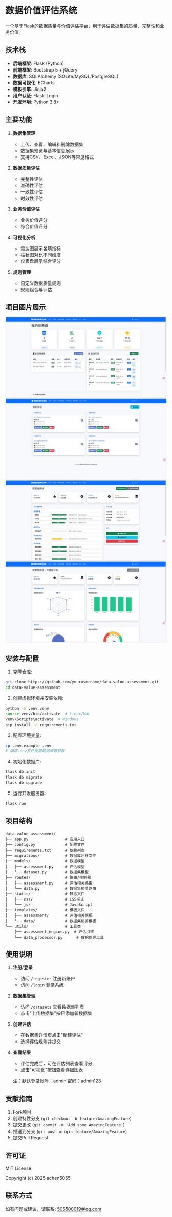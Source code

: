 # 数据价值评估系统

一个基于Flask的数据质量与价值评估平台，用于评估数据集的质量、完整性和业务价值。

## 技术栈

- **后端框架**: Flask (Python)
- **前端框架**: Bootstrap 5 + jQuery
- **数据库**: SQLAlchemy (SQLite/MySQL/PostgreSQL)
- **数据可视化**: ECharts
- **模板引擎**: Jinja2
- **用户认证**: Flask-Login
- **开发环境**: Python 3.8+

## 主要功能

1. **数据集管理**
   - 上传、查看、编辑和删除数据集
   - 数据集预览与基本信息展示
   - 支持CSV、Excel、JSON等常见格式

2. **数据质量评估**
   - 完整性评估
   - 准确性评估
   - 一致性评估
   - 时效性评估

3. **业务价值评估**
   - 业务价值评分
   - 综合价值评分

4. **可视化分析**
   - 雷达图展示各项指标
   - 柱状图对比不同维度
   - 仪表盘展示综合评分

5. **规则管理**
   - 自定义数据质量规则
   - 规则组合与评估

## 项目图片展示
![images1](./images/1.jpg)
![images2](./images/2.jpg)
![images3](./images/3.jpg)
![images4](./images/4.jpg)

## 安装与配置

1. 克隆仓库:
```bash
git clone https://github.com/yourusername/data-value-assessment.git
cd data-value-assessment
```

2. 创建虚拟环境并安装依赖:
```bash
python -m venv venv
source venv/bin/activate  # Linux/Mac
venv\Scripts\activate  # Windows
pip install -r requirements.txt
```

3. 配置环境变量:
```bash
cp .env.example .env
# 编辑.env文件配置数据库等参数
```

4. 初始化数据库:
```bash
flask db init
flask db migrate
flask db upgrade
```

5. 运行开发服务器:
```bash
flask run
```

## 项目结构

```
data-value-assessment/
├── app.py                # 应用入口
├── config.py             # 配置文件
├── requirements.txt      # 依赖列表
├── migrations/           # 数据库迁移文件
├── models/               # 数据模型
│   ├── assessment.py     # 评估模型
│   └── dataset.py        # 数据集模型
├── routes/               # 路由/控制器
│   ├── assessment.py     # 评估相关路由
│   └── data.py           # 数据集相关路由
├── static/               # 静态文件
│   ├── css/              # CSS样式
│   └── js/               # JavaScript
├── templates/            # 模板文件
│   ├── assessment/       # 评估相关模板
│   └── data/             # 数据集相关模板
└── utils/                # 工具类
    ├── assessment_engine.py  # 评估引擎
    └── data_processor.py      # 数据处理工具
```

## 使用说明

1. **注册/登录**
   - 访问 `/register` 注册新账户
   - 访问 `/login` 登录系统

2. **数据集管理**
   - 访问 `/datasets` 查看数据集列表
   - 点击"上传数据集"按钮添加新数据集

3. **创建评估**
   - 在数据集详情页点击"新建评估"
   - 选择评估规则并提交

4. **查看结果**
   - 评估完成后，可在评估列表查看评分
   - 点击"可视化"按钮查看详细图表
   
   注：默认登录账号：admin   密码：admin123

## 贡献指南

1. Fork项目
2. 创建特性分支 (`git checkout -b feature/AmazingFeature`)
3. 提交更改 (`git commit -m 'Add some AmazingFeature'`)
4. 推送到分支 (`git push origin feature/AmazingFeature`)
5. 提交Pull Request

## 许可证

MIT License

Copyright (c) 2025 achen5055

## 联系方式

如有问题或建议，请联系: 505500019@qq.com